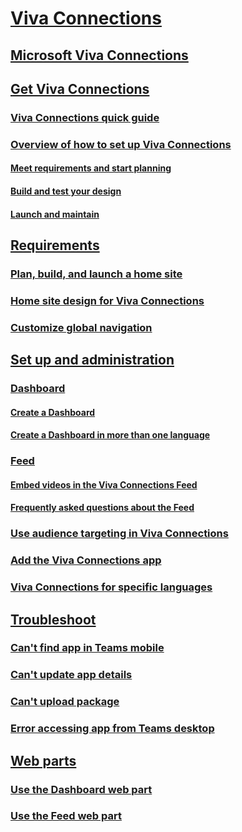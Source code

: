 
# [Viva Connections]()

## [Microsoft Viva Connections](viva-connections-overview.md)

## [Get Viva Connections]()

### [Viva Connections quick guide](guide-to-setting-up-viva-connections.md)

### [Overview of how to set up Viva Connections](viva-connections-setup-overview.md)

#### [Meet requirements and start planning](plan-viva-connections.md)

#### [Build and test your design](build-viva-connections.md)

#### [Launch and maintain](launch-viva-connections.md)

## [Requirements]()

### [Plan, build, and launch a home site](home-site-plan.md)

### [Home site design for Viva Connections](create-sharepoint-home-site-for-viva-connections.md)

### [Customize global navigation](sharepoint-app-bar.md)

## [Set up and administration]()

### [Dashboard]()

#### [Create a Dashboard](create-dashboard.md)

#### [Create a Dashboard in more than one language](create-multilingual-dashboard.md)

### [Feed]()

#### [Embed videos in the Viva Connections Feed](video-news-links.md)

#### [Frequently asked questions about the Feed](faqs-viva-connections-feed.md)

### [Use audience targeting in Viva Connections](use-audience-targeting-in-viva-connections.md)

### [Add the Viva Connections app](add-viva-connections-app.md)

### [Viva Connections for specific languages](viva-connections-language.md)

## [Troubleshoot]()

### [Can't find app in Teams mobile](troubleshoot/cant-find-app-in-teams-mobile.md)

### [Can't update app details](troubleshoot/cant-update-app-details.md)

### [Can't upload package](troubleshoot/cant-upload-package.md)

### [Error accessing app from Teams desktop](troubleshoot/error-accessing-app-from-teams-desktop.md)

## [Web parts]()

### [Use the Dashboard web part](use-dashboard-web-part-on-home-site.md)

### [Use the Feed web part](use-feed-web-part-for-viva-connections.md)
